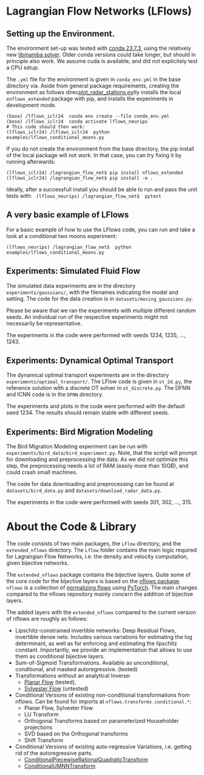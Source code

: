 # Lagrangian Flow Networks (LFlows)

## Setting up the Environment.
The environment set-up was tested with [conda 23.7.3](https://docs.conda.io/projects/miniconda/en/latest/),
using the relatively new [libmamba solver](https://www.anaconda.com/blog/conda-is-fast-now).
Older conda versions could take longer, but should in principle also work.
We assume cuda is available, and did not explicitely test a CPU setup.

The `.yml` file for the environment is given in `conda_env.yml` in the base directory via.
Aside from general package requirements, creating the environment as follows direc[plot_radar_stations.py](experiments%2Fbird_migration%2Fplot_radar_stations.py)tly installs the local `enflows_extended` package with pip,
and installs the experiments in development mode. 


```
(base) /lflows_iclr24  conda env create --file conda_env.yml
(base) /lflows_iclr24  conda activate lflows_neurips
# This code should then work:
(lflows_iclr24) /lflows_iclr24  python examples/lflows_conditional_moons.py
```

If you do not create the environment from the base directory, the pip install of the local package will not work.
In that case, you can try fixing it by running afterwards:

`(lflows_iclr24) /lagrangian_flow_net$ pip install nflows_extended`
`(lflows_iclr24) /lagrangian_flow_net$ pip install -e .`

Ideally, after a successfull install you should  be able to run and pass the unit tests with:
` 
(lflows_neurips) /lagrangian_flow_net$  pytest
`

## A very basic example of LFlows

For a basic example of how to use the LFlows code, you can run and take a look at a conditional two moons experiment:

`(lflows_neurips) /lagrangian_flow_net$  python examples/lflows_conditional_moons.py`

## Experiments: Simulated Fluid Flow
The simulated data experiments are in the directory `experiments/gaussians/`, with the filenames indicating the model and setting.
The code for the data creation is in `datasets/moving_gaussians.py`. 

Please be aware that we ran the experiments with multiple different random seeds.
An individual run of the respective experiments might not necessarily be representative.

The experiments in the code were performed with seeds 1234, 1235, ..., 1243. 

## Experiments: Dynamical Optimal Transport
The dynamical optimal transport experiments are in the directory `experiments/optimal_transport/`.
The LFlow code is given in `ot_2d.py`, the reference solution with a discrete OT solver in `ot_discrete.py`.
The DFNN and ICNN code is in the `DFNN` directory.

The experiments and plots in the code were performed with the default seed 1234. 
The results should remain stable with different seeds.

## Experiments: Bird Migration Modeling
The Bird Migration Modeling experiment can be run with `experiments/bird_data/bird_experiment.py`.
Note, that the script will prompt for downloading and preprocessing the data.
As we did not optimize this step, the preprocessing needs a lot of RAM (easily more than 10GB), and could crash small machines.

The code for data downloading and preprocessing can be found at `datasets/bird_data.py` and `datasets/download_radar_data.py`.

The experiments in the code were performed with seeds 301, 302, ..., 315. 

# About the Code & Library
The code consists of two main packages, the `LFlow` directory, and the `extended_nflows` directory.
The `Lflow` folder contains the main logic required for Lagrangian Flow Networks, i.e. the density and velocity computation,
given bijective networks.

The `extended_nflows` package contains the bijective layers.
Quite some of the core code for the bijective layers is based on the [nflows package](https://github.com/bayesiains/nflows).
`nflows` is a collection of [normalizing flows](https://arxiv.org/abs/1912.02762)
using [PyTorch](https://pytorch.org).
The main changes compared to the nflows repository mainly concern the addition of bijective layers.

The added layers with the `extended_nflows` compared to the current version of nflows are roughly as follows:
- Lipschitz-constrained invertible networks: Deep Residual Flows, invertible dense nets.
  Includes various variations for estimating the log determinant, as well as for enforcing and estimating the lipschitz constant.
  Importantly, we provide an implementation that allows to use them as conditional bijective layers.
- Sum-of-Sigmoid Transformations. Available as unconditional, conditional, and masked autoregressive. (tested)
- Transformations without an analytical Inverse: 
  - [Planar Flow](https://arxiv.org/abs/1912.02762) (tested), 
  - [Sylvester Flow](https://arxiv.org/abs/1803.05649) (untested)
- Conditional Versions of existing non-conditional transformations from nflows. Can be found for imports at `nflows.transforms.conditional.*`:
    - Planar Flow, Sylvester Flow
    - LU Transform
    - Orthogonal Transforms based on parameterized Householder projections
    - SVD based on the Orthogonal transforms
    - Shift Transform
- Conditional Versions of existing auto-regressive Variations, i.e. getting rid of the autoregressive parts.
    - [ConditionalPiecewiseRationalQuadraticTransform](https://proceedings.neurips.cc/paper/2019/hash/7ac71d433f282034e088473244df8c02-Abstract.html)
    - [ConditionalUMNNTransform](https://arxiv.org/abs/1908.05164)
